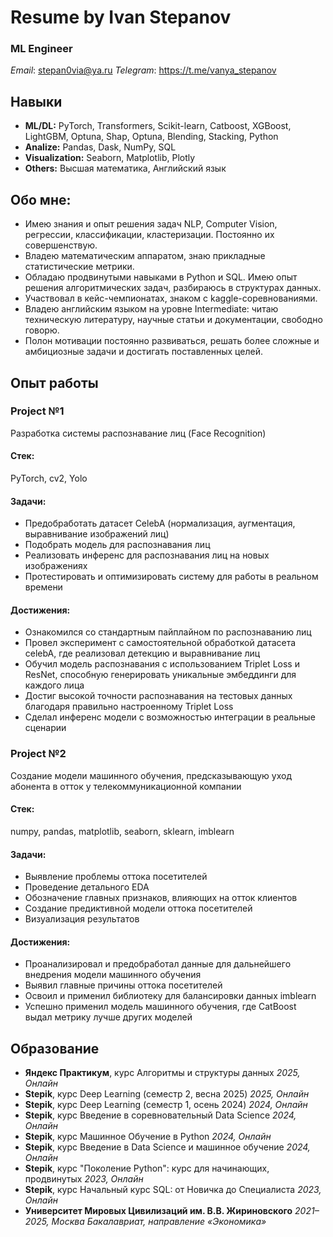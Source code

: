 # Resume by Ivan Stepanov
### ML Engineer
*Email*: stepan0via@ya.ru 
*Telegram*: https://t.me/vanya_stepanov

## Навыки
- **ML/DL:** PyTorch, Transformers, Scikit-learn, Catboost, XGBoost, LightGBM, Optuna, Shap, Optuna, Blending, Stacking, Python
- **Analize:** Pandas, Dask, NumPy, SQL 
- **Visualization:** Seaborn, Matplotlib, Plotly
- **Others:** Высшая математика, Английский язык

## Обо мне:
- Имею знания и опыт решения задач NLP, Computer Vision, регрессии, классификации, кластеризации. Постоянно их совершенствую.
- Владею математическим аппаратом, знаю прикладные статистические метрики.
- Обладаю продвинутыми навыками в Python и SQL. Имею опыт решения алгоритмических задач, разбираюсь в структурах данных. 
- Участвовал в кейс-чемпионатах, знаком с kaggle-соревнованиями.
- Владею английским языком на уровне Intermediate: читаю техническую литературу, научные статьи и документации, свободно говорю. 
- Полон мотивации постоянно развиваться, решать более сложные и амбициозные задачи и достигать поставленных целей.
  
## Опыт работы
### Project №1
Разработка системы распознавание лиц (Face Recognition)
#### Стек:
PyTorch, cv2, Yolo
#### Задачи:
- Предобработать датасет CelebA (нормализация, аугментация, выравнивание изображений лиц)
- Подобрать модель для распознавания лиц
- Реализовать инференс для распознавания лиц на новых изображениях
- Протестировать и оптимизировать систему для работы в реальном времени
#### Достижения:
- Ознакомился со стандартным пайплайном по распознаванию лиц
- Провел эксперимент с самостоятельной обработкой датасета celebA, где реализовал детекцию и выравнивание лиц
- Обучил модель распознавания с использованием Triplet Loss и ResNet, способную генерировать уникальные эмбеддинги для каждого лица
- Достиг высокой точности распознавания на тестовых данных благодаря правильно настроенному Triplet Loss
- Сделал инференс модели с возможностью интеграции в реальные сценарии 
 
### Project №2
Создание модели машинного обучения, предсказывающую уход абонента в отток у телекоммуникационной компании
#### Стек:
numpy, pandas, matplotlib, seaborn, sklearn, imblearn 
#### Задачи:
- Выявление проблемы оттока посетителей
- Проведение детального EDA
- Обозначение главных признаков, влияющих на отток клиентов
- Создание предиктивной модели оттока посетителей
- Визуализация результатов
#### Достижения:
- Проанализировал и предобработал данные для дальнейшего внедрения   модели машинного обучения
- Выявил главные причины оттока посетителей
- Освоил и применил библиотеку для балансировки данных imblearn
- Успешно применил модель машинного обучения, где CatBoost выдал метрику лучше других моделей

## Образование
- **Яндекс Практикум**, курс Алгоритмы и структуры данных
*2025, Онлайн*
- **Stepik**, курс Deep Learning (семестр 2, весна 2025)
*2025, Онлайн*
- **Stepik**, курс Deep Learning (семестр 1, осень 2024)
*2024, Онлайн*
- **Stepik**, курс Введение в соревновательный Data Science
*2024, Онлайн*
- **Stepik**, курс Машинное Обучение в Python 
*2024, Онлайн*
- **Stepik**, курс Введение в Data Science и машинное обучение
*2024, Онлайн*
- **Stepik**, курс "Поколение Python": курс для начинающих, продвинутых
*2023, Онлайн*
- **Stepik**, курс Начальный курс SQL: от Новичка до Специалиста
*2023, Онлайн*
- **Университет Мировых Цивилизаций им. В.В. Жириновского**
*2021–2025, Москва*
*Бакалавриат, направление «Экономика»*


